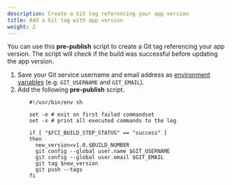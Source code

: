 ```yaml
---
description: Create a Git tag referencing your app version
title: Add a Git tag with app version
weight: 2
---
```


You can use this **pre-publish** script to create a Git tag referencing your app version. The script will check if the build was successful before updating the app version.

1. Save your Git service username and email address as [environment variables](https://docs.codemagic.io/building/environment-variables/) (e.g. `GIT_USERNAME` and `GIT_EMAIL`).
2. Add the following **pre-publish** script.

```
       #!/usr/bin/env sh

       set -e # exit on first failed commandset
       set -x # print all executed commands to the log

       if [ "$FCI_BUILD_STEP_STATUS" == "success" ]
       then
         new_version=v1.0.$BUILD_NUMBER
         git config --global user.name $GIT_USERNAME
         git config --global user.email $GIT_EMAIL
         git tag $new_version
         git push --tags
       fi
```
